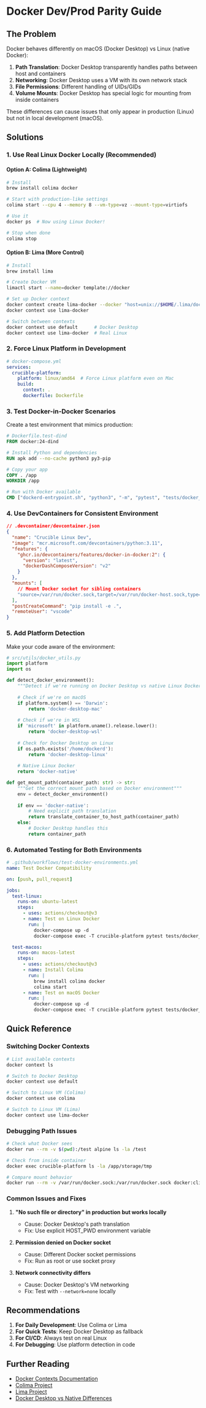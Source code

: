 # Docker Dev/Prod Parity Guide

## The Problem

Docker behaves differently on macOS (Docker Desktop) vs Linux (native Docker):

1. **Path Translation**: Docker Desktop transparently handles paths between host and containers
2. **Networking**: Docker Desktop uses a VM with its own network stack
3. **File Permissions**: Different handling of UIDs/GIDs
4. **Volume Mounts**: Docker Desktop has special logic for mounting from inside containers

These differences can cause issues that only appear in production (Linux) but not in local development (macOS).

## Solutions

### 1. Use Real Linux Docker Locally (Recommended)

#### Option A: Colima (Lightweight)
```bash
# Install
brew install colima docker

# Start with production-like settings
colima start --cpu 4 --memory 8 --vm-type=vz --mount-type=virtiofs

# Use it
docker ps  # Now using Linux Docker!

# Stop when done
colima stop
```

#### Option B: Lima (More Control)
```bash
# Install
brew install lima

# Create Docker VM
limactl start --name=docker template://docker

# Set up Docker context
docker context create lima-docker --docker "host=unix://$HOME/.lima/docker/sock/docker.sock"
docker context use lima-docker

# Switch between contexts
docker context use default      # Docker Desktop
docker context use lima-docker  # Real Linux
```

### 2. Force Linux Platform in Development

```yaml
# docker-compose.yml
services:
  crucible-platform:
    platform: linux/amd64  # Force Linux platform even on Mac
    build:
      context: .
      dockerfile: Dockerfile
```

### 3. Test Docker-in-Docker Scenarios

Create a test environment that mimics production:

```dockerfile
# Dockerfile.test-dind
FROM docker:24-dind

# Install Python and dependencies
RUN apk add --no-cache python3 py3-pip

# Copy your app
COPY . /app
WORKDIR /app

# Run with Docker available
CMD ["dockerd-entrypoint.sh", "python3", "-m", "pytest", "tests/docker_integration/"]
```

### 4. Use DevContainers for Consistent Environment

```json
// .devcontainer/devcontainer.json
{
  "name": "Crucible Linux Dev",
  "image": "mcr.microsoft.com/devcontainers/python:3.11",
  "features": {
    "ghcr.io/devcontainers/features/docker-in-docker:2": {
      "version": "latest",
      "dockerDashComposeVersion": "v2"
    }
  },
  "mounts": [
    // Mount Docker socket for sibling containers
    "source=/var/run/docker.sock,target=/var/run/docker-host.sock,type=bind"
  ],
  "postCreateCommand": "pip install -e .",
  "remoteUser": "vscode"
}
```

### 5. Add Platform Detection

Make your code aware of the environment:

```python
# src/utils/docker_utils.py
import platform
import os

def detect_docker_environment():
    """Detect if we're running on Docker Desktop vs native Linux Docker"""
    
    # Check if we're on macOS
    if platform.system() == 'Darwin':
        return 'docker-desktop-mac'
    
    # Check if we're in WSL
    if 'microsoft' in platform.uname().release.lower():
        return 'docker-desktop-wsl'
    
    # Check for Docker Desktop on Linux
    if os.path.exists('/home/dockerd'):
        return 'docker-desktop-linux'
    
    # Native Linux Docker
    return 'docker-native'

def get_mount_path(container_path: str) -> str:
    """Get the correct mount path based on Docker environment"""
    env = detect_docker_environment()
    
    if env == 'docker-native':
        # Need explicit path translation
        return translate_container_to_host_path(container_path)
    else:
        # Docker Desktop handles this
        return container_path
```

### 6. Automated Testing for Both Environments

```yaml
# .github/workflows/test-docker-environments.yml
name: Test Docker Compatibility

on: [push, pull_request]

jobs:
  test-linux:
    runs-on: ubuntu-latest
    steps:
      - uses: actions/checkout@v3
      - name: Test on Linux Docker
        run: |
          docker-compose up -d
          docker-compose exec -T crucible-platform pytest tests/docker_integration/

  test-macos:
    runs-on: macos-latest
    steps:
      - uses: actions/checkout@v3
      - name: Install Colima
        run: |
          brew install colima docker
          colima start
      - name: Test on macOS Docker
        run: |
          docker-compose up -d
          docker-compose exec -T crucible-platform pytest tests/docker_integration/
```

## Quick Reference

### Switching Docker Contexts
```bash
# List available contexts
docker context ls

# Switch to Docker Desktop
docker context use default

# Switch to Linux VM (Colima)
docker context use colima

# Switch to Linux VM (Lima)
docker context use lima-docker
```

### Debugging Path Issues
```bash
# Check what Docker sees
docker run --rm -v $(pwd):/test alpine ls -la /test

# Check from inside container
docker exec crucible-platform ls -la /app/storage/tmp

# Compare mount behavior
docker run --rm -v /var/run/docker.sock:/var/run/docker.sock docker:cli docker info
```

### Common Issues and Fixes

1. **"No such file or directory" in production but works locally**
   - Cause: Docker Desktop's path translation
   - Fix: Use explicit HOST_PWD environment variable

2. **Permission denied on Docker socket**
   - Cause: Different Docker socket permissions
   - Fix: Run as root or use socket proxy

3. **Network connectivity differs**
   - Cause: Docker Desktop's VM networking
   - Fix: Test with `--network=none` locally

## Recommendations

1. **For Daily Development**: Use Colima or Lima
2. **For Quick Tests**: Keep Docker Desktop as fallback
3. **For CI/CD**: Always test on real Linux
4. **For Debugging**: Use platform detection in code

## Further Reading

- [Docker Contexts Documentation](https://docs.docker.com/engine/context/working-with-contexts/)
- [Colima Project](https://github.com/abiosoft/colima)
- [Lima Project](https://github.com/lima-vm/lima)
- [Docker Desktop vs Native Differences](https://docs.docker.com/desktop/faqs/linuxfaqs/#what-is-the-difference-between-docker-desktop-for-linux-and-docker-engine)
